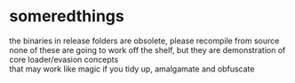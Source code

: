 # someredthings

the binaries in release folders are obsolete, please recompile from source   
none of these are going to work off the shelf, but they are demonstration of core loader/evasion concepts   
that may work like magic if you tidy up, amalgamate and obfuscate
